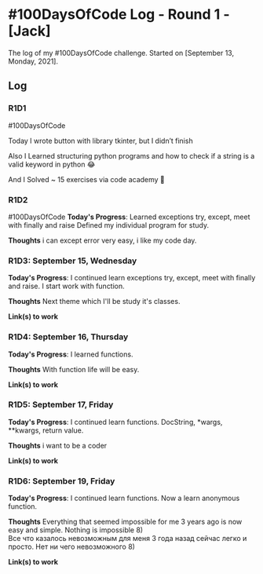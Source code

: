 # #100DaysOfCode Log - Round 1 - [Jack]

The log of my #100DaysOfCode challenge. Started on [September 13, Monday, 2021].

## Log

### R1D1
#100DaysOfCode 

Today I wrote button with library tkinter, but I didn’t finish 

Also I Learned  structuring python programs and how to check if a string is a valid keyword in python 😂

And I Solved ~ 15 exercises via  code academy 
💪 

### R1D2
#100DaysOfCode 
**Today's Progress**: Learned exceptions try, except, meet with finally and raise
Defined my individual program for study.
 

**Thoughts** i can except error very easy, i like my code day.

### R1D3: September 15, Wednesday

**Today's Progress**: I continued learn exceptions try, except, meet with finally and raise. I start work with function.
 

**Thoughts** Next theme which I'll be study it's classes.

**Link(s) to work**

### R1D4: September 16, Thursday

**Today's Progress**: I learned functions.
 

**Thoughts** With function life will be easy.

**Link(s) to work**

### R1D5: September 17, Friday

**Today's Progress**: I continued learn functions. DocString, *wargs, **kwargs, return value.
 

**Thoughts** i want to be a coder

**Link(s) to work**

### R1D6: September 19, Friday

**Today's Progress**: I continued learn functions. Now a learn anonymous function.
 

**Thoughts** Everything that seemed impossible for me 3 years ago is now easy and simple. Nothing is impossible 8)  
Все что казалось невозможным для меня 3 года назад сейчас легко и просто. Нет ни чего невозможного 8)

**Link(s) to work**
